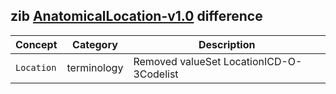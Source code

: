
## zib [AnatomicalLocation-v1.0](https://zibs.nl/wiki/AnatomicalLocation-v1.0(2020EN)) difference

| Concept         | Category          | Description                             | 
|-----------------|-------------------|-----------------------------------------|
|`Location`| terminology | Removed valueSet LocationICD-O-3Codelist | 
